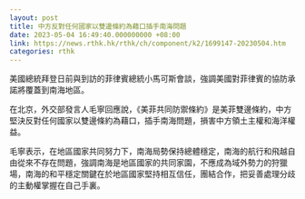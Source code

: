 ```yaml
---
layout: post
title: 中方反對任何國家以雙邊條約為藉口插手南海問題
date: 2023-05-04 16:49:40.000000000 +08:00
link: https://news.rthk.hk/rthk/ch/component/k2/1699147-20230504.htm
categories: rthk
---
```


美國總統拜登日前與到訪的菲律賓總統小馬可斯會談，強調美國對菲律賓的協防承諾將覆蓋到南海地區。

在北京，外交部發言人毛寧回應說，《美菲共同防禦條約》是美菲雙邊條約，中方堅決反對任何國家以雙邊條約為藉口，插手南海問題，損害中方領土主權和海洋權益。

毛寧表示，在地區國家共同努力下，南海局勢保持總體穩定，南海的航行和飛越自由從來不存在問題，強調南海是地區國家的共同家園，不應成為域外勢力的狩獵場，南海的和平穩定關鍵在於地區國家堅持相互信任，團結合作，把妥善處理分歧的主動權掌握在自己手裏。
